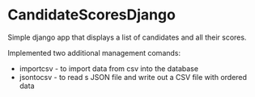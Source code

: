 # CandidateScoresDjango
Simple django app that displays a list of candidates and all their scores.

Implemented two additional management comands:

- importcsv - to import data from csv into the database
- jsontocsv - to read s JSON file and write out a CSV file with ordered data
